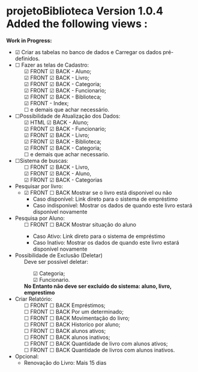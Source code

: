 # projetoBiblioteca Version 1.0.4 Added the following views :

<strong>Work in Progress:</strong>
<ul>
    <li>&#9745; Criar as tabelas no banco de dados e Carregar os dados pré-definidos.</li>
    <li>&#9744; Fazer as telas de Cadastro:
        <ul>&#9745; FRONT &#9745; BACK - Aluno;
            <br>&#9745; FRONT &#9745; BACK - Livro;
            <br>&#9745; FRONT &#9745; BACK - Categoria;
            <br>&#9745; FRONT &#9745; BACK - Funcionario;
            <br>&#9745; FRONT &#9745; BACK - Biblioteca;
            <br>&#9745; FRONT - Index;
            <br>&#9744; e demais que achar necessário.
        </ul>
    </li>
    <li>&#9744;Possibilidade de Atualização dos Dados:
        <ul>&#9745; HTML &#9745; BACK - Aluno;
            <br>&#9745; FRONT &#9745; BACK - Funcionario;
            <br>&#9745; FRONT &#9745; BACK - Livro;
            <br>&#9745; FRONT &#9745; BACK - Biblioteca;
            <br>&#9745; FRONT &#9745; BACK - Categoria;
            <br>&#9744; e demais que achar necessario.
        </ul>
    </li>
    <li>&#9744;Sistema de buscas:
        <ul> &#9744; FRONT &#9745; BACK - Livro,
            <br>&#9745; FRONT &#9745; BACK - Aluno,
            <br>&#9745; FRONT &#9745; BACK - Categorias</ul>
    </li>
    <li>Pesquisar por livro:
        <ul>
            <li>&#9745; FRONT &#9744; BACK Mostrar se o livro está disponivel ou não
                <ul>
                    <li>Caso disponível: Link direto para o sistema de empréstimo</li>
                    <li>Caso indisponivel: Mostrar os dados de quando este livro estará disponível novamente</li>
                </ul>
            </li>
        </ul>
    </li>
    <li>Pesquisa por Aluno:
        <ul>
            &#9744; FRONT &#9744; BACK Mostrar situação do aluno
            <ul>
                <li>Caso Ativo: Link direto para o sistema de empréstimo</li>
                <li>Caso Inativo: Mostrar os dados de quando este livro estará disponível novamente</li>
            </ul>
        </ul>
    </li>
    <li>Possibilidade de Exclusão (Deletar)
        <ul>
            Deve ser possível deletar:
            <ul>&#9745; Categoria;
                <br>&#9745; Funcionario.</ul>
            <strong>No Entanto não deve ser excluído do sistema: aluno, livro, emprestimo</strong>
        </ul>
    </li>
    <li>Criar Relatório:
        <ul>
            &#9744; FRONT &#9744; BACK Empréstimos;
            <br>&#9744; FRONT &#9744; BACK Por um determinado;
            <br>&#9744; FRONT &#9744; BACK Movimentação do livro;
            <br>&#9744; FRONT &#9744; BACK Historíco por aluno;
            <br>&#9744; FRONT &#9744; BACK alunos ativos;
            <br>&#9744; FRONT &#9744; BACK alunos inativos;
            <br>&#9744; FRONT &#9744; BACK Quantidade de livro com alunos ativos;
            <br>&#9744; FRONT &#9744; BACK Quantidade de livros com alunos inativos.
        </ul>
    </li>
    <li>Opcional:
        <ul>
            <li>Renovação do Livro: Mais 15 dias</li>
        </ul>
    </li>
</ul>
